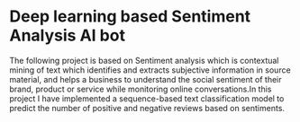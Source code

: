 # Deep learning based Sentiment Analysis AI bot

The following project is based on Sentiment analysis which is contextual mining of text which identifies and extracts subjective information in source material, and helps a business to understand the social sentiment of their brand, product or service while monitoring online conversations.In this project I have implemented a sequence-based text classification model to predict the number of positive and negative reviews based on sentiments. 
